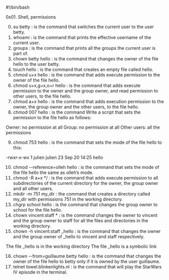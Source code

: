 #!/bin/bash

0x01. Shell, permissions


0. su betty : is the command that switches the current user to the user betty.
1. whoami : is the command that prints the effective username of the current user.
2. groups : is the command that prints all the groups the current user is part of.
3. chown betty hello : is the command that changes the owner of the file hello to the user betty.
4. touch hello : is the command that creates an empty file called hello.
5. chmod u+x hello : is the command that adds execute permission to the owner of the file hello.
6. chmod u+x,g+x,o+r hello : is the command that adds execute permission to the owner and the group owner, and read permission to other users, to the file hello.
7. chmod a+x hello : is the command that adds execution permission to the owner, the group owner and the other users, to the file hello.
8. chmod 007 hello : is the command Write a script that sets the permission to the file hello as follows:

Owner: no permission at all
Group: no permission at all
Other users: all the permissions

9. chmod 753 hello : is the command that sets the mode of the file hello to this:

-rwxr-x-wx 1 julien julien 23 Sep 20 14:25 hello

10. chmod --reference=olleh hello : is the command that sets the mode of the file hello the same as olleh’s mode.
11. chmod -R a+x */ : is the command that adds execute permission to all subdirectories of the current directory for the owner, the group owner and all other users.
12. mkdir -m 751 my_dir : the command that creates a directory called my_dir with permissions 751 in the working directory.
13. chgrp school hello : is the command that changes the group owner to school for the file hello.
14. chown vincent:staff * : is the command changes the owner to vincent and the group owner to staff for all the files and directories in the working directory.
15. chown -h vincent:staff _hello : is the command that changes the owner and the group owner of _hello to vincent and staff respectively.

The file _hello is in the working directory
The file _hello is a symbolic link

16. chown --from=guillaume betty hello : is the command that changes the owner of the file hello to betty only if it is owned by the user guillaume.
17. telnet towel.blinkenlights.nl : is the command that will play the StarWars IV episode in the terminal.

